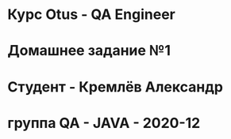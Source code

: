 # Курс Otus - QA Engineer
# Домашнее задание №1
# Студент - Кремлёв Александр
# группа QA - JAVA - 2020-12

